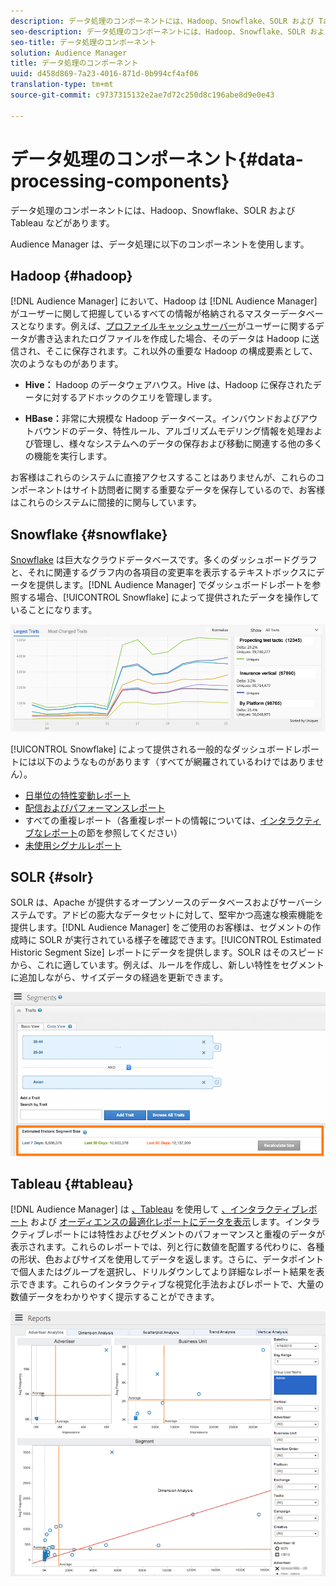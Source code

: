 ```yaml
---
description: データ処理のコンポーネントには、Hadoop、Snowflake、SOLR および Tableau などがあります。
seo-description: データ処理のコンポーネントには、Hadoop、Snowflake、SOLR および Tableau などがあります。
seo-title: データ処理のコンポーネント
solution: Audience Manager
title: データ処理のコンポーネント
uuid: d458d869-7a23-4016-871d-0b994cf4af06
translation-type: tm+mt
source-git-commit: c9737315132e2ae7d72c250d8c196abe8d9e0e43

---
```



# データ処理のコンポーネント{#data-processing-components}

データ処理のコンポーネントには、Hadoop、Snowflake、SOLR および Tableau などがあります。

<!-- 

c_comproc.xml

 -->

Audience Manager は、データ処理に以下のコンポーネントを使用します。

## Hadoop {#hadoop}

[!DNL Audience Manager] において、Hadoop は [!DNL Audience Manager] がユーザーに関して把握しているすべての情報が格納されるマスターデータベースとなります。例えば、[プロファイルキャッシュサーバー](../../reference/system-components/components-data-collection.md)がユーザーに関するデータが書き込まれたログファイルを作成した場合、そのデータは Hadoop に送信され、そこに保存されます。これ以外の重要な Hadoop の構成要素として、次のようなものがあります。

* **Hive：** Hadoop のデータウェアハウス。Hive は、Hadoop に保存されたデータに対するアドホックのクエリを管理します。

* **HBase：**&#x200B;非常に大規模な Hadoop データベース。インバウンドおよびアウトバウンドのデータ、特性ルール、アルゴリズムモデリング情報を処理および管理し、様々なシステムへのデータの保存および移動に関連する他の多くの機能を実行します。

お客様はこれらのシステムに直接アクセスすることはありませんが、これらのコンポーネントはサイト訪問者に関する重要なデータを保存しているので、お客様はこれらのシステムに間接的に関与しています。

## Snowflake {#snowflake}

[Snowflake](https://www.snowflake.net/) は巨大なクラウドデータベースです。多くのダッシュボードグラフと、それに関連するグラフ内の各項目の変更率を表示するテキストボックスにデータを提供します。[!DNL Audience Manager] でダッシュボードレポートを参照する場合、[!UICONTROL Snowflake] によって提供されたデータを操作していることになります。



![](assets/dashboardreport.png)

[!UICONTROL Snowflake] によって提供される一般的なダッシュボードレポートには以下のようなものがあります（すべてが網羅されているわけではありません）。

* [日単位の特性変動レポート](/help/using/reporting/audience-optimization-reports/daily-trait-variation-report.md)
* [配信およびパフォーマンスレポート](/help/using/reporting/dynamic-reports/delivery-performance-report.md)
* すべての重複レポート（各重複レポートの情報については、[インタラクティブなレポート](/help/using/reporting/dynamic-reports/dynamic-reports.md)の節を参照してください）
* [未使用シグナルレポート](/help/using/reporting/dynamic-reports/unused-signals.md)

## SOLR {#solr}

SOLR は、Apache が提供するオープンソースのデータベースおよびサーバーシステムです。アドビの膨大なデータセットに対して、堅牢かつ高速な検索機能を提供します。[!DNL Audience Manager] をご使用のお客様は、セグメントの作成時に SOLR が実行されている様子を確認できます。[!UICONTROL Estimated Historic Segment Size] レポートにデータを提供します。SOLR はそのスピードから、これに適しています。例えば、ルールを作成し、新しい特性をセグメントに追加しながら、サイズデータの経過を更新できます。



![](assets/audsize.png)

## Tableau {#tableau}

[!DNL Audience Manager] は [、Tableau](https://www.tableausoftware.com/) を使用して [、インタラクティブレポート](../../reporting/dynamic-reports/dynamic-reports.md#interactive-and-overlap-reports) および [オーディエンスの最適化レポートにデータを表示](../../reporting/audience-optimization-reports/audience-optimization-reports.md)します。インタラクティブレポートには特性およびセグメントのパフォーマンスと重複のデータが表示されます。これらのレポートでは、列と行に数値を配置する代わりに、各種の形状、色およびサイズを使用してデータを返します。さらに、データポイントで個人またはグループを選択し、ドリルダウンしてより詳細なレポート結果を表示できます。これらのインタラクティブな視覚化手法およびレポートで、大量の数値データをわかりやすく提示することができます。



![](assets/advertiser_analytics.png)

